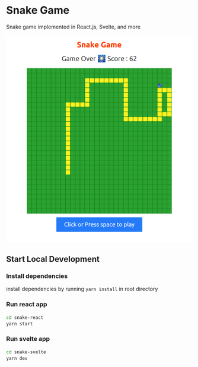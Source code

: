 # Snake Game

Snake game implemented in React.js, Svelte, and more 

![Screenshoot](screenshoot.png)

## Start Local Development

### Install dependencies
install dependencies by running `yarn install` in root directory

### Run react app

```bash
cd snake-react
yarn start
```

### Run svelte app

```bash
cd snake-svelte
yarn dev
```
